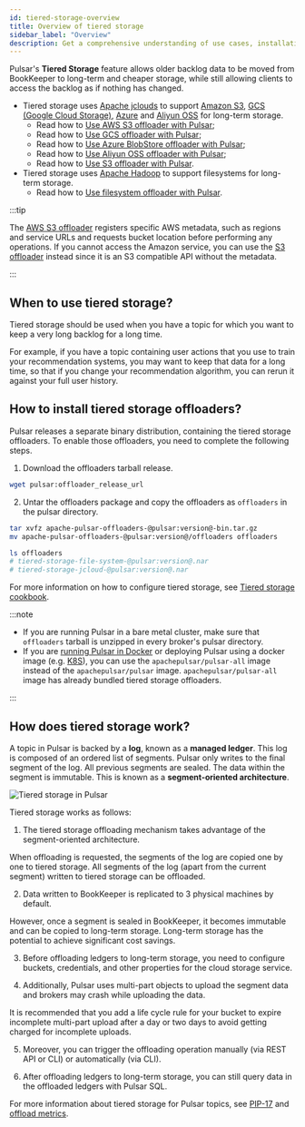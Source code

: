 ```yaml
---
id: tiered-storage-overview
title: Overview of tiered storage
sidebar_label: "Overview"
description: Get a comprehensive understanding of use cases, installation methods, and working principles of Pulsar tiered storage.
---
```


Pulsar's **Tiered Storage** feature allows older backlog data to be moved from BookKeeper to long-term and cheaper storage, while still allowing clients to access the backlog as if nothing has changed.

* Tiered storage uses [Apache jclouds](https://jclouds.apache.org) to support [Amazon S3](https://aws.amazon.com/s3/), [GCS (Google Cloud Storage)](https://cloud.google.com/storage/), [Azure](https://azure.microsoft.com/en-us/services/storage/blobs/) and [Aliyun OSS](https://www.aliyun.com/product/oss) for long-term storage.
  * Read how to [Use AWS S3 offloader with Pulsar](tiered-storage-aws.md);
  * Read how to [Use GCS offloader with Pulsar](tiered-storage-gcs.md);
  * Read how to [Use Azure BlobStore offloader with Pulsar](tiered-storage-azure.md);
  * Read how to [Use Aliyun OSS offloader with Pulsar](tiered-storage-aliyun.md);
  * Read how to [Use S3 offloader with Pulsar](tiered-storage-s3.md).
* Tiered storage uses [Apache Hadoop](http://hadoop.apache.org/) to support filesystems for long-term storage.
  * Read how to [Use filesystem offloader with Pulsar](tiered-storage-filesystem.md).

:::tip

The [AWS S3 offloader](tiered-storage-aws.md) registers specific AWS metadata, such as regions and service URLs and requests bucket location before performing any operations. If you cannot access the Amazon service, you can use the [S3 offloader](tiered-storage-s3.md) instead since it is an S3 compatible API without the metadata.

:::


## When to use tiered storage?

Tiered storage should be used when you have a topic for which you want to keep a very long backlog for a long time.

For example, if you have a topic containing user actions that you use to train your recommendation systems, you may want to keep that data for a long time, so that if you change your recommendation algorithm, you can rerun it against your full user history.

## How to install tiered storage offloaders?

Pulsar releases a separate binary distribution, containing the tiered storage offloaders. To enable those offloaders, you need to complete the following steps.

1. Download the offloaders tarball release.

```bash
wget pulsar:offloader_release_url
```

2. Untar the offloaders package and copy the offloaders as `offloaders` in the pulsar directory.

```bash
tar xvfz apache-pulsar-offloaders-@pulsar:version@-bin.tar.gz
mv apache-pulsar-offloaders-@pulsar:version@/offloaders offloaders

ls offloaders
# tiered-storage-file-system-@pulsar:version@.nar
# tiered-storage-jcloud-@pulsar:version@.nar
```

For more information on how to configure tiered storage, see [Tiered storage cookbook](cookbooks-tiered-storage.md).

:::note

* If you are running Pulsar in a bare metal cluster, make sure that `offloaders` tarball is unzipped in every broker's pulsar directory.
* If you are [running Pulsar in Docker](getting-started-docker.md) or deploying Pulsar using a docker image (e.g. [K8S](deploy-kubernetes.md)), you can use the `apachepulsar/pulsar-all` image instead of the `apachepulsar/pulsar` image. `apachepulsar/pulsar-all` image has already bundled tiered storage offloaders.

:::

## How does tiered storage work?

A topic in Pulsar is backed by a **log**, known as a **managed ledger**. This log is composed of an ordered list of segments. Pulsar only writes to the final segment of the log. All previous segments are sealed. The data within the segment is immutable. This is known as a **segment-oriented architecture**.

![Tiered storage in Pulsar](/assets/pulsar-tiered-storage.png "Tiered Storage")

Tiered storage works as follows:

1. The tiered storage offloading mechanism takes advantage of the segment-oriented architecture. 

  When offloading is requested, the segments of the log are copied one by one to tiered storage. All segments of the log (apart from the current segment) written to tiered storage can be offloaded.

2. Data written to BookKeeper is replicated to 3 physical machines by default. 
  
  However, once a segment is sealed in BookKeeper, it becomes immutable and can be copied to long-term storage. Long-term storage has the potential to achieve significant cost savings.

3. Before offloading ledgers to long-term storage, you need to configure buckets, credentials, and other properties for the cloud storage service. 

4. Additionally, Pulsar uses multi-part objects to upload the segment data and brokers may crash while uploading the data. 

  It is recommended that you add a life cycle rule for your bucket to expire incomplete multi-part upload after a day or two days to avoid getting charged for incomplete uploads. 

5. Moreover, you can trigger the offloading operation manually (via REST API or CLI) or automatically (via CLI).

6. After offloading ledgers to long-term storage, you can still query data in the offloaded ledgers with Pulsar SQL.

For more information about tiered storage for Pulsar topics, see [PIP-17](https://github.com/apache/pulsar/wiki/PIP-17:-Tiered-storage-for-Pulsar-topics) and [offload metrics](reference-metrics.md#offload-metrics).